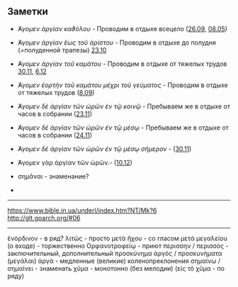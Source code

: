 
## Заметки

- *̓́Αγομεν ἀργίαν καϑόλου* - Проводим в отдыхе всецело ([26.09](../09_september/09_26_MES.ru.md), [08.05](../05_may/05_08_MES.ru.md)) 
- *̓́Αγομεν ἀργίαν ἕως τοῦ ἀρίστου* - Проводим в отдыхе до полудня (=полуденной трапезы) [23.10](../10_october/10_23_MES.ru.md)
- *̓́Αγομεν ἀργίαν τοῦ καμάτου* - Проводим в отдыхе от тяжелых трудов [30.11](../11_november/11_30_MES.ru.md), 
[6.12](../12_december/12_06_MES.ru.md)
- *̓́Αγομεν ἑορτὴν τοῦ καμάτου μέχρι τοῦ γεύματος* - Проводим в отдыхе от тяжелых трудов ([8.09](../09_september/09_08_MES.ru.md))

- *̓́Αγομεν δὲ ἀργίαν τῶν ὡρῶν ἐν τῷ κοινῷ* - Пребываем же в отдыхе от часов в собрании ([23.11](../11_november/11_23_EUR.ru.md))
- *̓́Αγομεν δὲ ἀργίαν τῶν ὡρῶν ἐν τῷ μέσῳ* - Пребываем же в отдыхе от часов в собрании ([24.11](../11_november/11_24_EUR.ru.md))
- *̓́Αγομεν δὲ ἀργίαν τῶν ὡρῶν ἐν τῷ μέσῳ σήμερον* - ([30.11](../11_november/11_30_EUR.ru.md))

- ̓́Αγομεν γὰρ ἀργίαν τῶν ὡρῶν.- ([10.12](../12_december/12_10_EUR.ru.md))

- σημᾶναι - знаменание?
- 

--- 

https://www.bible.in.ua/underl/index.htm?NT/Mk?6
http://glt.goarch.org/#06

---

ἐνόρδινον - в ряд?
λιτῶς - просто
μετὰ ἤχου - со гласом
μετὰ μεγαλείου (о входе) - торжественно
Ορφανοτροφείῳ - приют
περισσην / περισσός - заключительный, дополнительный
προσκύνημα ἀργός / προσκυνήματα (μεγάλαι) ἀργά - медленные (великие) коленопреклонения
σημαίνω / σημαίνει - знаменать
χῦμα - монотонно (без мелодии) (εἰς τὸ χῦμα - по ряду)